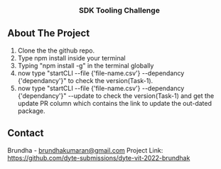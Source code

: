 <!--Topic-->
<br />
<div align="center">
<h3 align="center">SDK Tooling Challenge</h3>
</div>

<!-- ABOUT THE PROJECT -->
## About The Project
<ol>
<li>Clone the the github repo.<br /></li>
<li>Type npm install inside your terminal<br /></li>
<li>Typing "npm install -g" in the terminal globally<br /></li>
<li>now type "startCLI --file {'file-name.csv'} --dependancy {'dependancy'}" to check the version(Task-1).<br /></li>
<li>now type "startCLI --file {'file-name.csv'} --dependancy {'dependancy'}" --update  to check the version(Task-1) and get the update PR column which contains the link to update the out-dated package.<br /> </li>
</ol>

<!-- CONTACT -->
## Contact
Brundha - brundhakumaran@gmail.com
Project Link: https://github.com/dyte-submissions/dyte-vit-2022-brundhak

